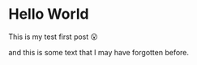 # Hello World

This is my test first post 😮

and this is some text that I may have forgotten before.
